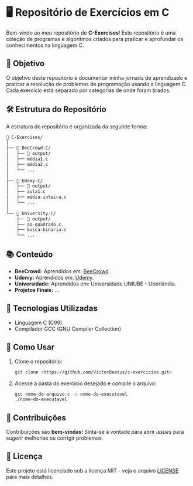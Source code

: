 
# 🖥️ Repositório de Exercícios em C

Bem-vindo ao meu repositório de **C-Exercises**! Este repositório é uma coleção de programas e algoritmos criados para praticar e aprofundar os conhecimentos na linguagem C.

## 🚀 Objetivo

O objetivo deste repositório é documentar minha jornada de aprendizado e praticar a resolução de problemas de programação usando a linguagem C. Cada exercício está separado por categorias de onde foram tirados.

## 🛠️ Estrutura do Repositório

A estrutura do repositório é organizada da seguinte forma:

```bash
📂 C-Exercises/
│
├── 📂 BeeCrowd-C/
│   ├── 📂 output/
│   ├── média1.c
│   ├── média2.c
│   └── ...
│
├── 📂 Udemy-C/
│   ├── 📂 output/
│   ├── aula1.c
│   ├── média-inteira.c
│   └── ...
│
└── 📂 University-C/
    ├── 📂 output/
    ├── ao-quadrado.c
    ├── busca-binaria.c
    └── ...
```

## 📚 Conteúdo

- **BeeCrowd:** Aprendidos em: [BeeCrowd](https://judge.beecrowd.com/pt).
- **Udemy:** Aprendidos em: [Udemy](https://www.udemy.com/c).
- **Universidade:** Aprendidos em: Universidade UNIUBE - Uberlândia.
- **Projetos Finais:** …

## 🔧 Tecnologias Utilizadas

- Linguagem C (C99)
- Compilador GCC (GNU Compiler Collection)

## 🏁 Como Usar

1. Clone o repositório:
    
    ```bash
    git clone <https://github.com/VictorBeatus/c-exercicios.git>
    
    ```
    
2. Acesse a pasta do exercício desejado e compile o arquivo:
    
    ```bash
    gcc nome-do-arquivo.c -o nome-do-executavel
    ./nome-do-executavel
    
    ```
    

## 📝 Contribuições

Contribuições são **bem-vindas**! Sinta-se à vontade para abrir *issues* para sugerir melhorias ou corrigir problemas.

## 📄 Licença

Este projeto está licenciado sob a licença MIT - veja o arquivo [LICENSE](https://www.notion.so/LICENSE) para mais detalhes.
